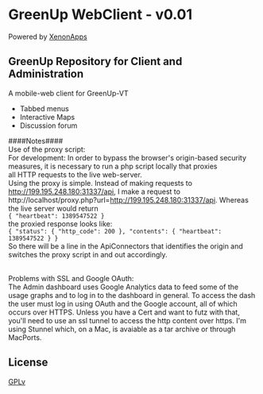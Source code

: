 GreenUp WebClient  - v0.01
=========
Powered by <a href="http://xenonapps.com">XenonApps</a>

GreenUp Repository for Client and Administration
------------------------------------------------------------------------

A mobile-web client for GreenUp-VT 

 - Tabbed menus
 - Interactive Maps
 - Discussion forum



####Notes####<br />
Use of the proxy script:<br />
For development: In order to bypass the browser's origin-based security measures, it is necessary to run a php script locally that proxies<br />
all HTTP requests to the live web-server.<br />
Using the proxy is simple. Instead of making requests to http://199.195.248.180:31337/api,
I make a request to http://localhost/proxy.php?url=http://199.195.248.180:31337/api. Whereas the live server would return <br />
`{ "heartbeat": 1389547522 }`<br />
the proxied response looks like: <br />
`{ "status": {
         "http_code": 200
     },
     "contents": {
         "heartbeat": 1389547522
     }
 }`<br />
 So there will be a line in the ApiConnectors that identifies the origin and switches the proxy script in and out accordingly.<br /><br />

 Problems with SSL and Google OAuth:<br />
 The Admin dashboard uses Google Analytics data to feed some of the usage graphs and to log in to the dashboard in general.
 To access the dash the user must log in using OAuth and the Google account, all of which occurs over HTTPS. Unless you have a Cert and want
 to futz with that, you'll need to use an ssl tunnel to access the http content over https. I'm using Stunnel which, on a Mac, is avaiable
 as a tar archive or through MacPorts.



License
--

<a href="3http://www.gnu.org/licenses/gpl.html">GPLv</a>
